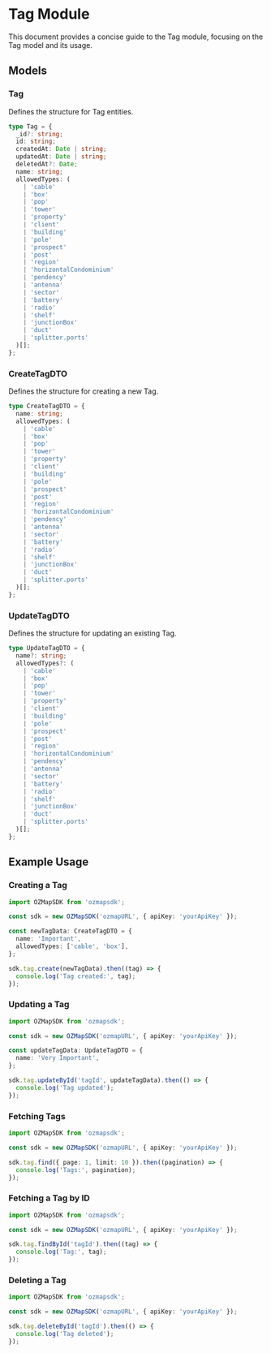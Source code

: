 # Tag Module

This document provides a concise guide to the Tag module, focusing on the Tag model and its usage.

## Models

### Tag

Defines the structure for Tag entities.

```typescript
type Tag = {
  _id?: string;
  id: string;
  createdAt: Date | string;
  updatedAt: Date | string;
  deletedAt?: Date;
  name: string;
  allowedTypes: (
    | 'cable'
    | 'box'
    | 'pop'
    | 'tower'
    | 'property'
    | 'client'
    | 'building'
    | 'pole'
    | 'prospect'
    | 'post'
    | 'region'
    | 'horizontalCondominium'
    | 'pendency'
    | 'antenna'
    | 'sector'
    | 'battery'
    | 'radio'
    | 'shelf'
    | 'junctionBox'
    | 'duct'
    | 'splitter.ports'
  )[];
};
```

### CreateTagDTO

Defines the structure for creating a new Tag.

```typescript
type CreateTagDTO = {
  name: string;
  allowedTypes: (
    | 'cable'
    | 'box'
    | 'pop'
    | 'tower'
    | 'property'
    | 'client'
    | 'building'
    | 'pole'
    | 'prospect'
    | 'post'
    | 'region'
    | 'horizontalCondominium'
    | 'pendency'
    | 'antenna'
    | 'sector'
    | 'battery'
    | 'radio'
    | 'shelf'
    | 'junctionBox'
    | 'duct'
    | 'splitter.ports'
  )[];
};
```

### UpdateTagDTO

Defines the structure for updating an existing Tag.

```typescript
type UpdateTagDTO = {
  name?: string;
  allowedTypes?: (
    | 'cable'
    | 'box'
    | 'pop'
    | 'tower'
    | 'property'
    | 'client'
    | 'building'
    | 'pole'
    | 'prospect'
    | 'post'
    | 'region'
    | 'horizontalCondominium'
    | 'pendency'
    | 'antenna'
    | 'sector'
    | 'battery'
    | 'radio'
    | 'shelf'
    | 'junctionBox'
    | 'duct'
    | 'splitter.ports'
  )[];
};
```

## Example Usage

### Creating a Tag

```typescript
import OZMapSDK from 'ozmapsdk';

const sdk = new OZMapSDK('ozmapURL', { apiKey: 'yourApiKey' });

const newTagData: CreateTagDTO = {
  name: 'Important',
  allowedTypes: ['cable', 'box'],
};

sdk.tag.create(newTagData).then((tag) => {
  console.log('Tag created:', tag);
});
```

### Updating a Tag

```typescript
import OZMapSDK from 'ozmapsdk';

const sdk = new OZMapSDK('ozmapURL', { apiKey: 'yourApiKey' });

const updateTagData: UpdateTagDTO = {
  name: 'Very Important',
};

sdk.tag.updateById('tagId', updateTagData).then(() => {
  console.log('Tag updated');
});
```

### Fetching Tags

```typescript
import OZMapSDK from 'ozmapsdk';

const sdk = new OZMapSDK('ozmapURL', { apiKey: 'yourApiKey' });

sdk.tag.find({ page: 1, limit: 10 }).then((pagination) => {
  console.log('Tags:', pagination);
});
```

### Fetching a Tag by ID

```typescript
import OZMapSDK from 'ozmapsdk';

const sdk = new OZMapSDK('ozmapURL', { apiKey: 'yourApiKey' });

sdk.tag.findById('tagId').then((tag) => {
  console.log('Tag:', tag);
});
```

### Deleting a Tag

```typescript
import OZMapSDK from 'ozmapsdk';

const sdk = new OZMapSDK('ozmapURL', { apiKey: 'yourApiKey' });

sdk.tag.deleteById('tagId').then(() => {
  console.log('Tag deleted');
});
```
